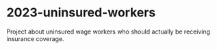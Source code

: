 # 2023-uninsured-workers
Project about uninsured wage workers who should actually be receiving insurance coverage.
